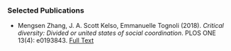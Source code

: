 ### Selected Publications
- Mengsen Zhang, J. A. Scott Kelso, Emmanuelle Tognoli (2018). *Critical diversity: Divided or united states of social coordination*. PLOS ONE 13(4): e0193843. [Full Text](https://doi.org/10.1371/journal.pone.0193843)
